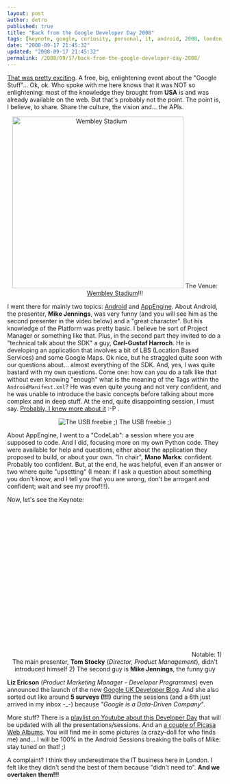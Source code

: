 ```yaml
---
layout: post
author: detro
published: true
title: "Back from the Google Developer Day 2008"
tags: [keynote, google, curiosity, personal, it, android, 2008, london, uk, english, wembley, codelab, presentation, day, appengine, developer]
date: "2008-09-17 21:45:32"
updated: "2008-09-17 21:45:32"
permalink: /2008/09/17/back-from-the-google-developer-day-2008/
---
```


<a href="http://code.google.com/intl/en_uk/events/developerday/2008/home.html">That was pretty exciting</a>. A free, big, enlightening event about the "Google Stuff"...
Ok, ok. Who spoke with me here knows that it was NOT so enlightening: most of the knowledge they brought from <strong>USA</strong> is and was already available on the web. But that's probably not the point. The point is, I believe, to share. Share the culture, the vision and... the APIs.

<div align="center">
<img src="http://www.contractjournal.com/blogs/construction-video-log/6.jpg" width="400" alt="Wembley Stadium" />
The Venue: <a href="http://www.wembleystadium.com/">Wembley Stadium</a>!!!
</div>

I went there for mainly two topics: <a href="http://code.google.com/android/">Android</a> and <a href="http://code.google.com/appengine/">AppEngine</a>. About Android, the presenter, <strong>Mike Jennings</strong>, was very funny (and you will see him as the second presenter in the video below) and a "great character". But his knowledge of the Platform was pretty basic. I believe he sort of Project Manager or something like that.
Plus, in the second part they invited to do a "technical talk about the SDK" a guy, <strong>Carl-Gustaf Harroch</strong>. He is developing an application that involves a bit of LBS (Location Based Services) and some Google Maps. Ok nice, but he straggled quite soon with our questions about... almost everything of the SDK. And, yes, I was quite bastard with my own questions.
Come one: how can you do a talk like that without even knowing "enough" what is the meaning of the Tags within the <code>AndroidManifest.xml</code>? He was even quite young and not very confident, and he was unable to introduce the basic concepts before talking about more complex and in deep stuff.
At the end, quite disappointing session, I must say. <a href="http://www.detronizator.org/2008/04/07/into-the-android/">Probably, I knew more about it</a> :-P .

<div align="center">
<img src="http://lh5.ggpht.com/developerday.uk/SNDMzDywPKI/AAAAAAAAAQo/Gge3Oqbz6SM/s400/DSC01900.JPG" alt="The USB freebie ;)" />
The USB freebie ;)
</div>

About AppEngine, I went to a "CodeLab": a session where you are supposed to code. And I did, focusing more on my own Python code. They were available for help and questions, either about the application they proposed to build, or about your own. "In chair", <strong>Mano Marks</strong>: confident. Probably too confident. But, at the end, he was helpful, even if an answer or two where quite "upsetting" (I mean: if I ask a question about something you don't know, and I tell you that you are wrong, don't be arrogant and confident; wait and see my proof!!!).

Now, let's see the Keynote: <!--more-->
<div align="center">
<object width="425" height="344"><param name="movie" value="http://www.youtube.com/v/XzQncYIk_UM&hl=en&fs=1&color1=0x2b405b&color2=0x6b8ab6"></param><param name="allowFullScreen" value="true"></param><embed src="http://www.youtube.com/v/XzQncYIk_UM&hl=en&fs=1&color1=0x2b405b&color2=0x6b8ab6" type="application/x-shockwave-flash" allowfullscreen="true" width="425" height="344"></embed></object>
Notable: 1) The main presenter, <strong>Tom Stocky</strong> (<em>Director, Product Management</em>), didn't introduced himself 2) The second guy is <strong>Mike Jennings</strong>, the funny guy
</div>

<strong>Liz Ericson</strong> (<em>Product Marketing Manager - Developer Programmes</em>) even announced the launch of the new <a href="http://google-ukdev.blogspot.com/">Google UK Developer Blog</a>. And she also sorted out like around <strong>5 surveys (!!!)</strong> during the sessions (and a 6th just arrived in my inbox -_-) because <em>"Google is a Data-Driven Company"</em>.

More stuff? There is a <a href="http://uk.youtube.com/view_play_list?p=5C5DE5D3E276DD39">playlist on Youtube about this Developer Day</a> that will be updated with all the presentations/sessions. And an <a href="http://picasaweb.google.com/developerday.uk">a couple of Picasa Web Albums</a>. You will find me in some pictures (a crazy-doll for who finds me) and... I will be 100% in the Android Sessions breaking the balls of Mike: stay tuned on that! ;)

A complaint? I think they underestimate the IT business here in London. I felt like they didn't send the best of them because "didn't need to". <strong>And we overtaken them!!!</strong>
